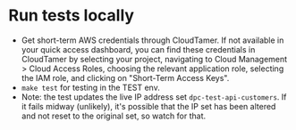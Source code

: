 # Run tests locally

-   Get short-term AWS credentials through CloudTamer. If not available in your quick access dashboard, you can find these credentials in CloudTamer by selecting your project, navigating to Cloud Management > Cloud Access Roles, choosing the relevant application role, selecting the IAM role, and clicking on "Short-Term Access Keys".
-   `make test` for testing in the TEST env.
-   Note: the test updates the live IP address set `dpc-test-api-customers`. If it fails midway (unlikely), it's possible that the IP set has been altered and not reset to the original set, so watch for that.
